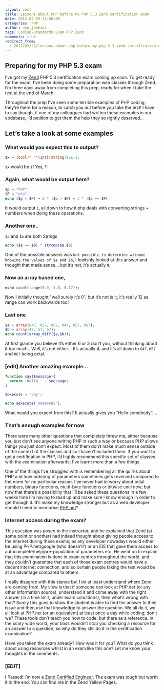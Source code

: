 ```yaml
---
layout: post
title: Lessons about PHP before my PHP 5.3 Zend certification exam
date: 2012-02-29 12:00:00
categories: PHP
author: dan_jenkins
tags: Coding-Standards Exam PHP Zend
comments: true
redirect_from:
  - 2012/02/29/lessons-about-php-before-my-php-5-3-zend-certification-exam/
---
```


## Preparing for my PHP 5.3 exam
I’ve got my [Zend](http://www.zend.com) PHP 5.3 certification exam coming up soon. To get ready for the exam, I’ve been doing some preparation web classes through Zend. I’m three days away from completing this prep, ready for when I take the test at the end of March.

Throughout the prep I’ve seen some terrible examples of PHP coding; they’re there for a reason, to catch you out before you take the test! I have to say though, if one of my colleagues had written these examples in our codebase, I’d petition to get them the help they so rightly deserved…

## Let’s take a look at some examples
### What would you expect this to output?

```php
$x = (bool)" "*(int)(string)12E-1;
```
`$x` would be `1`! Yes, 1!

### Again, what would be output here?

```php
$p = "PHP";
$P = "php";
echo ($p < $P) + 2 * ($p > $P) + 3 * ($p == $P)
```

It would output `1`, all down to how it php deals with converting strings + numbers when doing these operations.

### Another one..

`$a` and `$b` are both Strings

```php
echo ($a == $b) * strcmp($a,$b)
```

One of the possible answers was `Not possible to determine without knowing the values of $a and $b`, I foolishly looked at this answer and thought that made sense... but it’s not, it’s actually `0`.

### Now an array based one,

```php
echo count(range(5.0, 3.0, 0.17));
```

Now I initially thought "well surely it’s 0", but it’s not is it, it’s really 12 as range can work backwards too!

### Last one

```php
$a = array(047, 057, 067, 047, 057, 067);
$b = array(47, 57, 67);
echo count(array_diff($a,$b));
```

At first glance you believe it’s either 6 or 3 don’t you, without thinking about it too much..
Well, it’s not either… It’s actually 4, and it’s all down to `047`, `057` and `067` being octal.

### [edit] Another amazing example...

```php
function say($message){
  return 'Hello ' . $message;
}

$execute = 'say';

echo $execute('somebody');
```
What would you expect from this? It actually gives you “Hello somebody”….

### That’s enough examples for now
There were many other questions that completely threw me, either because you just don’t see anyone writing PHP in such a way or because PHP allows things you just don’t expect. Most of them don’t make much sense outside of the context of the classes and so I haven’t included them. If you want to get a certification in PHP, I’d highly recommend this specific set of classes with the examination afterwards; I’ve learnt more than a few things.

One of the things I’ve struggled with is remembering all the quirks about PHP and how ordering of parameters sometimes gets reversed compared to the norm for no particular reason. I’ve never had to worry about octal numbers, binary functions, multi-byte functions or bitwise until now; but now that there’s a possibility that I’ll be asked these questions in a few weeks time I’m having to read up and make sure I know enough in order to get through it. It’ll make my knowledge stronger but as a web developer should I need to memorise [PHP.net](http://php.net)?

### Internet access during the exam?
This question was posed to the instructor, and he explained that Zend (at some point or another) had indeed thought about giving people access to the internet during these exams; as any developer nowadays would either be using PHP.net/google (who doesn’t?) or an IDE that gave them access to autocomplete/help/pre-population of parameters etc. He went on to explain that this examination is done in exam centres throughout the world, and they couldn’t guarantee that each of those exam centres would have a decent internet connection; and so certain people taking the test would be at an advantage compared to others.

I really disagree with this stance but I do at least understand where Zend are coming from. My view is that if someone can look at PHP.net (or any other information source), understand it and come away with the right answer (in a time limit, under exam conditions), then what’s wrong with that? Surely this goes to show the student is able to find the answer to their issue and then use that knowledge to answer the question. We all do it, we all look at PHP.net (or an equivalent) at least once a day while coding; don’t we? These tools don’t teach you how to code, but there as a reference. In the scary wide world, your boss wouldn’t stop you checking a resource for an answer to a question, so why do they still do it in the certification examination?

Have you taken the exam already? How was it for you? What do you think about using resources whilst in an exam like this one? Let me know your thoughts in the comments.

### [EDIT]

I Passed! I’m now a [Zend Certified Engineer](http://www.zend.com/en/yellow-pages/ZEND018999). The exam was tough but worth it in the end. You can find me in the Zend Yellow Pages.